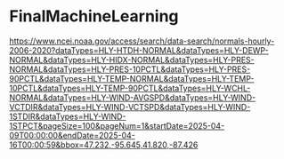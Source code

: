# FinalMachineLearning

https://www.ncei.noaa.gov/access/search/data-search/normals-hourly-2006-2020?dataTypes=HLY-HTDH-NORMAL&dataTypes=HLY-DEWP-NORMAL&dataTypes=HLY-HIDX-NORMAL&dataTypes=HLY-PRES-NORMAL&dataTypes=HLY-PRES-10PCTL&dataTypes=HLY-PRES-90PCTL&dataTypes=HLY-TEMP-NORMAL&dataTypes=HLY-TEMP-10PCTL&dataTypes=HLY-TEMP-90PCTL&dataTypes=HLY-WCHL-NORMAL&dataTypes=HLY-WIND-AVGSPD&dataTypes=HLY-WIND-VCTDIR&dataTypes=HLY-WIND-VCTSPD&dataTypes=HLY-WIND-1STDIR&dataTypes=HLY-WIND-1STPCT&pageSize=100&pageNum=1&startDate=2025-04-09T00:00:00&endDate=2025-04-16T00:00:59&bbox=47.232,-95.645,41.820,-87.426 
